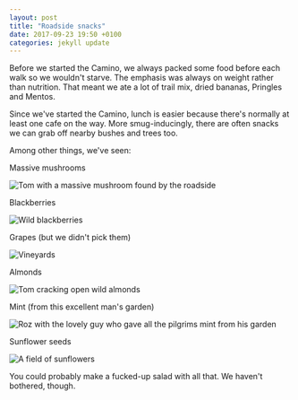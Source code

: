 ```yaml
---
layout: post
title: "Roadside snacks"
date: 2017-09-23 19:50 +0100
categories: jekyll update
---
```


Before we started the Camino, we always packed some food before each walk so we wouldn't starve. The emphasis was always on weight rather than nutrition. That meant we ate a lot of trail mix, dried bananas, Pringles and Mentos. 

Since we've started the Camino, lunch is easier because there's normally at least one cafe on the way. More smug-inducingly, there are often snacks we can grab off nearby bushes and trees too. 

Among other things, we've seen:

Massive mushrooms

![Tom with a massive mushroom found by the roadside](https://github.com/tombye/trexit/raw/gh-pages/assets/images/tom-with-wild-mushroom.jpg)

Blackberries

![Wild blackberries](https://github.com/tombye/trexit/raw/gh-pages/assets/images/wild-blackberries.jpg)

Grapes (but we didn't pick them)

![Vineyards](https://github.com/tombye/trexit/raw/gh-pages/assets/images/vineyards.jpg)

Almonds

![Tom cracking open wild almonds](https://github.com/tombye/trexit/raw/gh-pages/assets/images/tom-cracking-almonds.jpg)

Mint (from this excellent man's garden)

![Roz with the lovely guy who gave all the pilgrims mint from his garden](https://github.com/tombye/trexit/raw/gh-pages/assets/images/lovely-mint-man.jpg)

Sunflower seeds

![A field of sunflowers](https://github.com/tombye/trexit/raw/gh-pages/assets/images/fields-of-sunflower.jpg)

You could probably make a fucked-up salad with all that. We haven't bothered, though.
